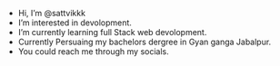 -  Hi, I’m @sattvikkk
-  I’m interested in devolopment.
-  I’m currently learning full Stack web devolopment.
-  Currently Persuaing my bachelors dergree in Gyan ganga Jabalpur.
-  You could reach me through my socials.
  

<!---
sattvikkk/sattvikkk is a ✨ special ✨ repository because its `README.md` (this file) appears on your GitHub profile.
You can click the Preview link to take a look at your changes.
--->
